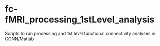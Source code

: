 # fc-fMRI_processing_1stLevel_analysis
Scripts to run processing and 1st level functional connectivity analyses in CONN/Matlab

